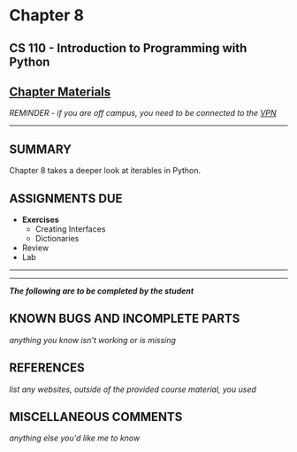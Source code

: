 # Chapter 8

## CS 110 - Introduction to Programming with Python

## [Chapter Materials](http://sm-web.cs.binghamton.edu/cs110-a0-summer-22/chapter-8)

*REMINDER - if you are off campus, you need to be connected to the [VPN](https://binghamton.service-now.com/sp?id=kb_article_view&sys_kb_id=c9cb558cdb6f8410de8df4641f9619a8)*

***

## SUMMARY

Chapter 8 takes a deeper look at iterables in Python.

## ASSIGNMENTS DUE

* **Exercises**
    * Creating Interfaces
    * Dictionaries
* Review
* Lab

***
***
***The following are to be completed by the student***

## KNOWN BUGS AND INCOMPLETE PARTS

*anything you know isn't working or is missing*


## REFERENCES

*list any websites, outside of the provided course material, you used*

## MISCELLANEOUS COMMENTS

*anything else you'd like me to know*
